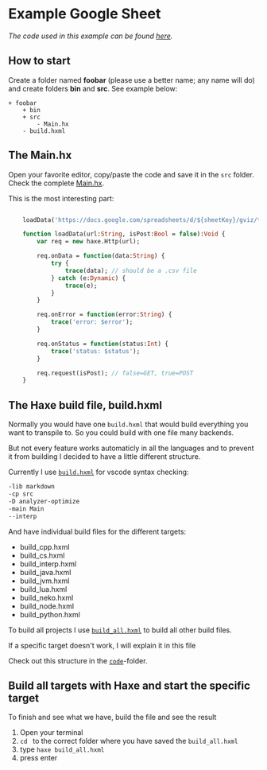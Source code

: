 # Example Google Sheet

_The code used in this example can be found [here](https://github.com/MatthijsKamstra/haxesys/tree/master/15googlesheet/code)._

## How to start

Create a folder named **foobar** (please use a better name; any name will do) and create folders **bin** and **src**.
See example below:

```
+ foobar
	+ bin
	+ src
		- Main.hx
	- build.hxml
```

## The Main.hx

Open your favorite editor, copy/paste the code and save it in the `src` folder.
Check the complete [Main.hx](https://github.com/MatthijsKamstra/haxesys/tree/master/15googlesheet/code/src/Main.hx).

This is the most interesting part:

```haxe

	loadData('https://docs.google.com/spreadsheets/d/${sheetKey}/gviz/tq?tqx=out:csv&sheet=${sheetName}', false);

	function loadData(url:String, isPost:Bool = false):Void {
		var req = new haxe.Http(url);

		req.onData = function(data:String) {
			try {
				trace(data); // should be a .csv file
			} catch (e:Dynamic) {
				trace(e);
			}
		}

		req.onError = function(error:String) {
			trace('error: $error');
		}

		req.onStatus = function(status:Int) {
			trace('status: $status');
		}

		req.request(isPost); // false=GET, true=POST
	}


```

## The Haxe build file, build.hxml

Normally you would have one `build.hxml` that would build everything you want to transpile to.
So you could build with one file many backends.

But not every feature works automaticly in all the languages and to prevent it from building I decided to have a little different structure.

Currently I use [`build.hxml`](https://github.com/MatthijsKamstra/haxesys/tree/master/15googlesheet/code/build.hxml) for vscode syntax checking:

```bash
-lib markdown
-cp src
-D analyzer-optimize
-main Main
--interp
```

And have individual build files for the different targets:

- build_cpp.hxml
- build_cs.hxml
- build_interp.hxml
- build_java.hxml
- build_jvm.hxml
- build_lua.hxml
- build_neko.hxml
- build_node.hxml
- build_python.hxml

To build all projects I use [`build_all.hxml`](https://github.com/MatthijsKamstra/haxesys/tree/master/15googlesheet/code/build_all.hxml) to build all other build files.

If a specific target doesn't work, I will explain it in this file

Check out this structure in the [`code`](https://github.com/MatthijsKamstra/haxesys/tree/master/15googlesheet/code)-folder.

## Build all targets with Haxe and start the specific target

To finish and see what we have, build the file and see the result

1. Open your terminal
2. `cd ` to the correct folder where you have saved the `build_all.hxml`
3. type `haxe build_all.hxml`
4. press enter
